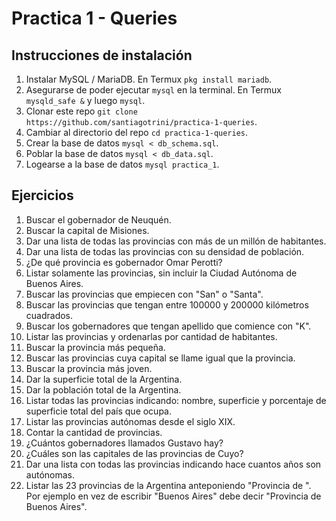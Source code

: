 # Practica 1 - Queries

## Instrucciones de instalación

1. Instalar MySQL / MariaDB. En Termux `pkg install mariadb`.
2. Asegurarse de poder ejecutar `mysql` en la terminal. En Termux `mysqld_safe &` y luego `mysql`.
3. Clonar este repo `git clone https://github.com/santiagotrini/practica-1-queries`.
4. Cambiar al directorio del repo `cd practica-1-queries`.
5. Crear la base de datos `mysql < db_schema.sql`.
6. Poblar la base de datos `mysql < db_data.sql`.
7. Logearse a la base de datos `mysql practica_1`.

## Ejercicios

1. Buscar el gobernador de Neuquén.
2. Buscar la capital de Misiones.
3. Dar una lista de todas las provincias con más de un millón de habitantes.
4. Dar una lista de todas las provincias con su densidad de población.
5. ¿De qué provincia es gobernador Omar Perotti?
6. Listar solamente las provincias, sin incluir la Ciudad Autónoma de Buenos Aires.
7. Buscar las provincias que empiecen con "San" o "Santa".
8. Buscar las provincias que tengan entre 100000 y 200000 kilómetros cuadrados.
9. Buscar los gobernadores que tengan apellido que comience con "K".
10. Listar las provincias y ordenarlas por cantidad de habitantes.
11. Buscar la provincia más pequeña.
12. Buscar las provincias cuya capital se llame igual que la provincia.
13. Buscar la provincia más joven.
14. Dar la superficie total de la Argentina.
15. Dar la población total de la Argentina.
16. Listar todas las provincias indicando: nombre, superficie y porcentaje de superficie total del país que ocupa.
17. Listar las provincias autónomas desde el siglo XIX.
18. Contar la cantidad de provincias.
19. ¿Cuántos gobernadores llamados Gustavo hay?
20. ¿Cuáles son las capitales de las provincias de Cuyo?
21. Dar una lista con todas las provincias indicando hace cuantos años son autónomas.
22. Listar las 23 provincias de la Argentina anteponiendo "Provincia de ". Por ejemplo en vez de escribir "Buenos Aires" debe decir "Provincia de Buenos Aires".
